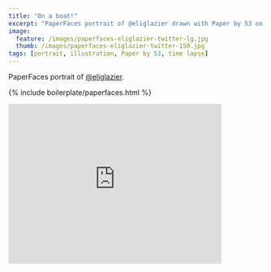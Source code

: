 ```yaml
---
title: "On a boat!"
excerpt: "PaperFaces portrait of @eliglazier drawn with Paper by 53 on an iPad."
image: 
  feature: /images/paperfaces-eliglazier-twitter-lg.jpg
  thumb: /images/paperfaces-eliglazier-twitter-150.jpg
tags: [portrait, illustration, Paper by 53, time lapse]
---
```


PaperFaces portrait of [@eliglazier](http://twitter.com/eliglazier).

{% include boilerplate/paperfaces.html %}

<iframe width="420" height="315" src="http://www.youtube.com/embed/gV_jopoAsak" frameborder="0"> </iframe>
